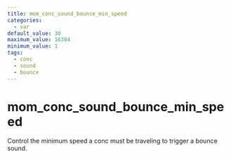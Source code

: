 ```yaml
---
title: mom_conc_sound_bounce_min_speed
categories:
  - var
default_value: 30
maximum_value: 16384
minimum_value: 1
tags:
  - conc
  - sound
  - bounce
---
```


# mom_conc_sound_bounce_min_speed

Control the minimum speed a conc must be traveling to trigger a bounce sound.
